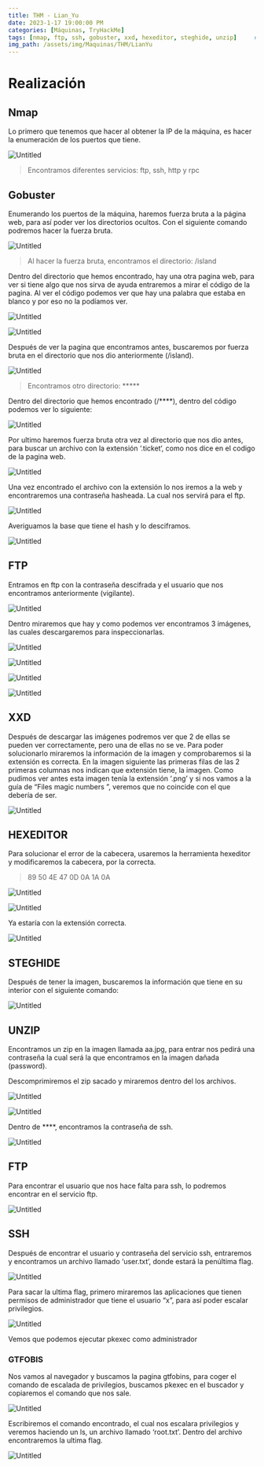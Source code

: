 ```yaml
---
title: THM - Lian_Yu
date: 2023-1-17 19:00:00 PM
categories: [Máquinas, TryHackMe]
tags: [nmap, ftp, ssh, gobuster, xxd, hexeditor, steghide, unzip]     # TAG names should always be lowercase
img_path: /assets/img/Maquinas/THM/LianYu
---
```


# Realización

## Nmap

Lo primero que tenemos que hacer al obtener la IP de la máquina, es hacer la enumeración de los puertos que tiene.

![Untitled](p.png)

> Encontramos diferentes servicios: ftp, ssh, http y rpc

  
## Gobuster

Enumerando los puertos de la máquina, haremos fuerza bruta a la página web, para así poder ver los directorios ocultos. Con el siguiente comando podremos hacer la fuerza bruta.

![Untitled](p1.png)

> Al hacer la fuerza bruta, encontramos el directorio: /island

  
Dentro del directorio que hemos encontrado, hay una otra pagina web, para ver si tiene algo que nos sirva de ayuda entraremos a mirar el código de la pagina. Al ver el código podemos ver que hay una palabra que estaba en blanco y por eso no la podíamos ver.

![Untitled](p2.png)

![Untitled](p3.png)

  
Después de ver la pagina que encontramos antes, buscaremos por fuerza bruta en el directorio que nos dio anteriormente (/island).
    
![Untitled](p4.png)

> Encontramos otro directorio: *****

  
Dentro del directorio que hemos encontrado (/****), dentro del código podemos ver lo siguiente:

![Untitled](p5.png)

Por ultimo haremos fuerza bruta otra vez al directorio que nos dio antes, para buscar un archivo con la extensión ‘.ticket‘, como nos dice en el codigo de la pagina web.

![Untitled](p6.png)

Una vez encontrado el archivo con la extensión lo nos iremos a la web y encontraremos una contraseña hasheada. La cual nos servirá para el ftp.

![Untitled](p7.png)

Averiguamos la base que tiene el hash y lo desciframos.

![Untitled](p8.png)

  
## FTP

Entramos en ftp con la contraseña descifrada y el usuario que nos encontramos anteriormente (vigilante).

![Untitled](p9.png)

Dentro miraremos que hay y como podemos ver encontramos 3 imágenes, las cuales descargaremos para inspeccionarlas.

![Untitled](p10.png)

![Untitled](p11.png)

![Untitled](p12.png)

![Untitled](p13.png)

  
## XXD

Después de descargar las imágenes podremos ver que 2 de ellas se pueden ver correctamente, pero una de ellas no se ve. Para poder solucionarlo miraremos la información de la imagen y comprobaremos si la extensión es correcta. En la imagen siguiente las primeras filas de las 2 primeras columnas nos indican que extensión tiene, la imagen. Como pudimos ver antes esta imagen tenía la extensión ‘.png’ y si nos vamos a la guía de “Files magic numbers ”, veremos que no coincide con el que debería de ser. 

![Untitled](p14.png)

  
## HEXEDITOR

Para solucionar el error de la cabecera, usaremos la herramienta hexeditor y modificaremos la cabecera, por la correcta.

> 89 50 4E 47  0D 0A 1A 0A 

![Untitled](p15.png)

![Untitled](p16.png)

  
Ya estaría con la extensión correcta.

![Untitled](p17.png)

  
## STEGHIDE

Después de tener la imagen, buscaremos la información que tiene en su interior con el siguiente comando:

![Untitled](p18.png)

  
## UNZIP 

Encontramos un zip en la imagen llamada aa.jpg, para entrar nos pedirá una contraseña la cual será la que encontramos en la imagen dañada (password).

Descomprimiremos el zip sacado y miraremos dentro del los archivos.

![Untitled](p19.png)

![Untitled](p20.png)

Dentro de ****, encontramos la contraseña de ssh.

![Untitled](p21.png)

  
## FTP

Para encontrar el usuario que nos hace falta para ssh, lo podremos encontrar en el servicio ftp.

![Untitled](p22.png)

  
## SSH

Después de encontrar el usuario y contraseña del servicio ssh, entraremos y encontramos un archivo llamado ‘user.txt’, donde estará la penúltima flag.

![Untitled](p23.png)

Para sacar la ultima flag, primero miraremos las aplicaciones que tienen permisos de administrador que tiene el usuario “x”, para así poder escalar privilegios.

![Untitled](p24.png)

Vemos que podemos ejecutar pkexec como administrador

  
### GTFOBIS

Nos vamos al navegador y buscamos la pagina gtfobins, para coger el comando de escalada de privilegios, buscamos pkexec en el buscador y copiaremos el comando que nos sale.

![Untitled](p25.png)

Escribiremos el comando encontrado, el cual nos escalara privilegios y veremos haciendo un ls, un archivo llamado ‘root.txt’. Dentro del archivo encontraremos la ultima flag.

![Untitled](p26.png)